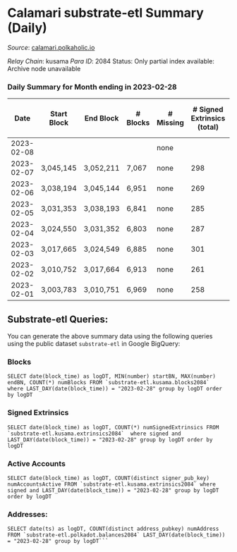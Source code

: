 # Calamari substrate-etl Summary (Daily)

_Source_: [calamari.polkaholic.io](https://calamari.polkaholic.io)

*Relay Chain*: kusama
*Para ID*: 2084
Status: Only partial index available: Archive node unavailable


### Daily Summary for Month ending in 2023-02-28


| Date | Start Block | End Block | # Blocks | # Missing | # Signed Extrinsics (total) | # Active Accounts | # Addresses with Balances | # Events | # Transfers | # XCM Transfers In | # XCM Transfers Out |
| ---- | ----------- | --------- | -------- | --------- | --------------------------- | ----------------- | ------------------------- | -------- | ----------- | ------------------ | ------------------- |
| 2023-02-08 |  |  |  | none  |  |  |  |  |   |   |   |
| 2023-02-07 | 3,045,145 | 3,052,211 | 7,067 | none  | 298 | 191 | 35,239 | 50,474 | 58 ($19,755.76) |   |   |
| 2023-02-06 | 3,038,194 | 3,045,144 | 6,951 | none  | 269 | 170 | 35,230 | 49,367 | 60 ($6,301.06) |   |   |
| 2023-02-05 | 3,031,353 | 3,038,193 | 6,841 | none  | 285 | 186 | 35,227 | 48,586 | 58 ($4,682.40) |   |   |
| 2023-02-04 | 3,024,550 | 3,031,352 | 6,803 | none  | 287 | 196 | 35,220 | 48,923 | 72 ($11,877.99) | 3 ($35.25) | 5 ($180.52) |
| 2023-02-03 | 3,017,665 | 3,024,549 | 6,885 | none  | 301 | 193 | 35,210 | 42,788 | 76 ($13,939.66) |   | 1 ($0.15) |
| 2023-02-02 | 3,010,752 | 3,017,664 | 6,913 | none  | 261 | 178 | 35,198 | 49,187 | 65 ($27,007.59) |   | 4 ($1,092.38) |
| 2023-02-01 | 3,003,783 | 3,010,751 | 6,969 | none  | 258 | 182 | 35,182 | 50,051 | 66 ($20,389.35) | 3 ($73.65) |   |

## Substrate-etl Queries:
You can generate the above summary data using the following queries using the public dataset `substrate-etl` in Google BigQuery:


### Blocks
```
SELECT date(block_time) as logDT, MIN(number) startBN, MAX(number) endBN, COUNT(*) numBlocks FROM `substrate-etl.kusama.blocks2084`  where LAST_DAY(date(block_time)) = "2023-02-28" group by logDT order by logDT
```


### Signed Extrinsics
```
SELECT date(block_time) as logDT, COUNT(*) numSignedExtrinsics FROM `substrate-etl.kusama.extrinsics2084`  where signed and LAST_DAY(date(block_time)) = "2023-02-28" group by logDT order by logDT
```


### Active Accounts
```
SELECT date(block_time) as logDT, COUNT(distinct signer_pub_key) numAccountsActive FROM `substrate-etl.kusama.extrinsics2084` where signed and LAST_DAY(date(block_time)) = "2023-02-28" group by logDT order by logDT
```


### Addresses:
```
SELECT date(ts) as logDT, COUNT(distinct address_pubkey) numAddress FROM `substrate-etl.polkadot.balances2084` LAST_DAY(date(block_time)) = "2023-02-28" group by logDT```

